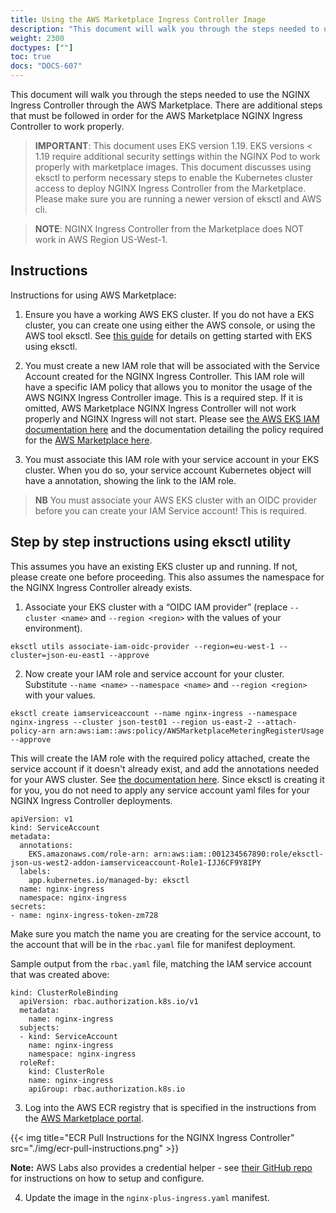 ```yaml
---
title: Using the AWS Marketplace Ingress Controller Image
description: "This document will walk you through the steps needed to use the NGINX Ingress Controller through the AWS Marketplace."
weight: 2300
doctypes: [""]
toc: true
docs: "DOCS-607"
---
```


This document will walk you through the steps needed to use the NGINX Ingress Controller through the AWS Marketplace. There are additional steps that must be followed in order for the AWS Marketplace NGINX Ingress Controller to work properly.

> **IMPORTANT**: This document uses EKS version 1.19. EKS versions < 1.19 require additional security settings within the NGINX Pod to work properly with marketplace images.
> This document discusses using eksctl to perform necessary steps to enable the Kubernetes cluster access to deploy NGINX Ingress Controller from the Marketplace. Please make sure you are running a newer version of eksctl and AWS cli.

> **NOTE**: NGINX Ingress Controller from the Marketplace does NOT work in AWS Region US-West-1.

## Instructions

Instructions for using AWS Marketplace:

1. Ensure you have a working AWS EKS cluster. If you do not have a EKS cluster, you can create one using either the AWS console, or using the AWS tool eksctl. See [this guide](https://docs.aws.amazon.com/eks/latest/userguide/getting-started-eksctl.html) for details on getting started with EKS using eksctl.

2. You must create a new IAM role that will be associated with the Service Account created for the NGINX Ingress Controller. This IAM role will have a specific IAM policy that allows you to monitor the usage of the AWS NGINX Ingress Controller image. This is a required step. If it is omitted, AWS Marketplace NGINX Ingress Controller will not work properly and NGINX Ingress will not start. Please see [the AWS EKS IAM documentation here](https://docs.aws.amazon.com/eks/latest/userguide/create-service-account-iam-policy-and-role.html) and the documentation detailing the policy required for the [AWS Marketplace here](https://docs.aws.amazon.com/marketplace/latest/userguide/iam-user-policy-for-aws-marketplace-actions.html).

3. You must associate this IAM role with your service account in your EKS cluster. When you do so, your service account Kubernetes object will have a annotation, showing the link to the IAM role.

> **NB** You must associate your AWS EKS cluster with an OIDC provider before you can create your IAM Service account! This is required.

## Step by step instructions using eksctl utility

This assumes you have an existing EKS cluster up and running. If not, please create one before proceeding. This also assumes the namespace for the NGINX Ingress Controller already exists.

1. Associate your EKS cluster with a “OIDC IAM provider” (replace `--cluster <name>` and `--region <region>` with the values of your environment).

```
eksctl utils associate-iam-oidc-provider --region=eu-west-1 --cluster=json-eu-east1 --approve
```

2. Now create your IAM role and service account for your cluster. Substitute `--name <name>` `--namespace <name>` and `--region <region>` with your values.

```
eksctl create iamserviceaccount --name nginx-ingress --namespace nginx-ingress --cluster json-test01 --region us-east-2 --attach-policy-arn arn:aws:iam::aws:policy/AWSMarketplaceMeteringRegisterUsage --approve
 ```

This will create the IAM role with the required policy attached, create the service account if it doesn't already exist, and add the annotations needed for your AWS cluster. See [the documentation here](https://docs.aws.amazon.com/eks/latest/userguide/create-service-account-iam-policy-and-role.html). Since eksctl is creating it for you, you do not need to apply any service account yaml files for your NGINX Ingress Controller deployments.

```
apiVersion: v1
kind: ServiceAccount
metadata:
  annotations:
    EKS.amazonaws.com/role-arn: arn:aws:iam::001234567890:role/eksctl-json-us-west2-addon-iamserviceaccount-Role1-IJJ6CF9Y8IPY
  labels:
    app.kubernetes.io/managed-by: eksctl
  name: nginx-ingress
  namespace: nginx-ingress
secrets:
- name: nginx-ingress-token-zm728
```

Make sure you match the name you are creating for the service account, to the account that will be in the `rbac.yaml` file for manifest deployment.

Sample output from the `rbac.yaml` file, matching the IAM service account that was created above:

```
kind: ClusterRoleBinding
  apiVersion: rbac.authorization.k8s.io/v1
  metadata:
    name: nginx-ingress
  subjects:
  - kind: ServiceAccount
    name: nginx-ingress
    namespace: nginx-ingress
  roleRef:
    kind: ClusterRole
    name: nginx-ingress
    apiGroup: rbac.authorization.k8s.io
```

3. Log into the AWS ECR registry that is specified in the instructions from the [AWS Marketplace portal](https://aws.amazon.com/marketplace/pp/prodview-fx3faxl7zqeau?sr=0-1&ref_=beagle&applicationId=AWSMPContessa).

{{< img title="ECR Pull Instructions for the NGINX Ingress Controller" src="./img/ecr-pull-instructions.png" >}}

**Note:** AWS Labs also provides a credential helper - see [their GitHub repo](https://github.com/awslabs/amazon-ecr-credential-helper) for instructions on how to setup and configure.

4. Update the image in the `nginx-plus-ingress.yaml` manifest.
